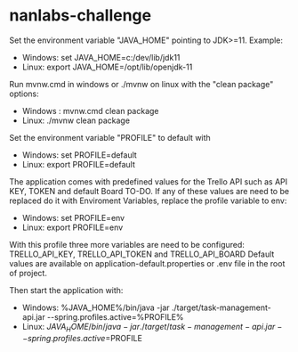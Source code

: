 # nanlabs-challenge

Set the environment variable "JAVA_HOME" pointing to JDK>=11. Example:
- Windows: set JAVA_HOME=c:/dev/lib/jdk11
- Linux: export JAVA_HOME=/opt/lib/openjdk-11

Run mvnw.cmd in windows or ./mvnw on linux with the "clean package" options:  

- Windows : mvnw.cmd clean package
- Linux: ./mvnw clean package

Set the environment variable "PROFILE" to default with
- Windows: set PROFILE=default
- Linux: export PROFILE=default

The application comes with predefined values for the Trello API such as API KEY, TOKEN and default Board TO-DO. 
If any of these values are need to be replaced do it with Enviroment Variables, replace the profile variable to env:

- Windows: set PROFILE=env
- Linux: export PROFILE=env

With this profile three more variables are need to be configured: TRELLO_API_KEY, TRELLO_API_TOKEN and TRELLO_API_BOARD
Default values are available on application-default.properties or .env file in the root of project.

Then start the application with:  

- Windows: %JAVA_HOME%/bin/java -jar ./target/task-management-api.jar --spring.profiles.active=%PROFILE%
- Linux: $JAVA_HOME/bin/java -jar ./target/task-management-api.jar --spring.profiles.active=$PROFILE


